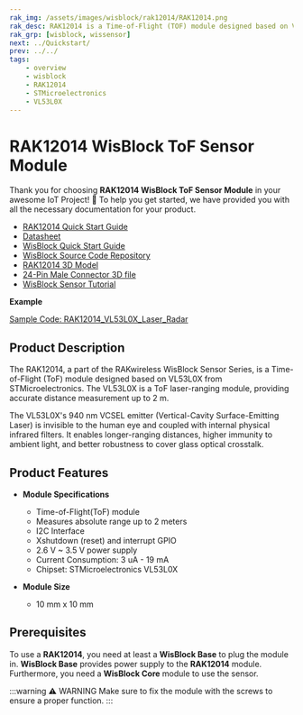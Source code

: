 ```yaml
---
rak_img: /assets/images/wisblock/rak12014/RAK12014.png
rak_desc: RAK12014 is a Time-of-Flight (TOF) module designed based on VL53L0X from STMicroelectronics. With this, RAK12014 can measure absolute range up to 2 meters.
rak_grp: [wisblock, wissensor]
next: ../Quickstart/
prev: ../../
tags:
    - overview
    - wisblock
    - RAK12014
    - STMicroelectronics
    - VL53L0X
---
```



# RAK12014 WisBlock ToF Sensor Module

Thank you for choosing **RAK12014 WisBlock ToF Sensor Module** in your awesome IoT Project! 🎉 To help you get started, we have provided you with all the necessary documentation for your product.

* [RAK12014 Quick Start Guide](../Quickstart/)
* [Datasheet](../Datasheet/)
* <a href="../../Quickstart/" target="_blank">WisBlock Quick Start Guide</a>
* [WisBlock Source Code Repository](https://github.com/RAKWireless/WisBlock/)
* [RAK12014 3D Model](https://downloads.rakwireless.com/3D_File/WisBlock/3D_RAK12014.stp)
* [24-Pin Male Connector 3D file](https://downloads.rakwireless.com/3D_File/Accessory/WisConnector/M24S1003K6M.stp)
* [WisBlock Sensor Tutorial](/Knowledge-Hub/Learn/WisBlock-Sensor-Tutorial/)

**Example**

[Sample Code: RAK12014_VL53L0X_Laser_Radar](https://github.com/RAKWireless/WisBlock/tree/master/examples/common/IO/RAK12014_VL53L0X_Laser_Radar)






## Product Description

The RAK12014, a part of the RAKwireless WisBlock Sensor Series, is a Time-of-Flight (ToF) module designed based on VL53L0X from STMicroelectronics. The VL53L0X is a ToF laser-ranging module, providing accurate distance measurement up to 2&nbsp;m.

The VL53L0X's 940&nbsp;nm VCSEL emitter (Vertical-Cavity Surface-Emitting Laser) is invisible to the human eye and coupled with internal physical infrared filters. It enables longer-ranging distances, higher immunity to ambient light, and better robustness to cover glass optical crosstalk.


## Product Features

* **Module Specifications**
    * Time-of-Flight(ToF) module
    * Measures absolute range up to 2 meters
    * I2C Interface
    * Xshutdown (reset) and interrupt GPIO
    * 2.6&nbsp;V ~ 3.5&nbsp;V power supply
    * Current Consumption: 3&nbsp;uA - 19&nbsp;mA
    * Chipset: STMicroelectronics VL53L0X

* **Module Size**
    * 10&nbsp;mm x 10&nbsp;mm

## Prerequisites

To use a **RAK12014**, you need at least a **WisBlock Base** to plug the module in. **WisBlock Base** provides power supply to the **RAK12014** module. Furthermore, you need a **WisBlock Core** module to use the sensor.

:::warning ⚠️ WARNING
Make sure to fix the module with the screws to ensure a proper function.
:::